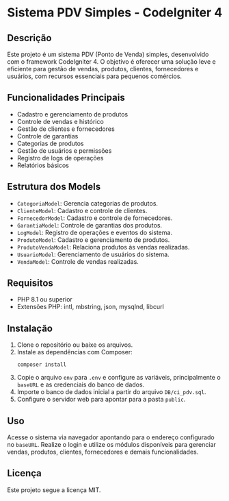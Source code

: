 
# Sistema PDV Simples - CodeIgniter 4

## Descrição

Este projeto é um sistema PDV (Ponto de Venda) simples, desenvolvido com o framework CodeIgniter 4. O objetivo é oferecer uma solução leve e eficiente para gestão de vendas, produtos, clientes, fornecedores e usuários, com recursos essenciais para pequenos comércios.

## Funcionalidades Principais

- Cadastro e gerenciamento de produtos
- Controle de vendas e histórico
- Gestão de clientes e fornecedores
- Controle de garantias
- Categorias de produtos
- Gestão de usuários e permissões
- Registro de logs de operações
- Relatórios básicos

## Estrutura dos Models

- `CategoriaModel`: Gerencia categorias de produtos.
- `ClienteModel`: Cadastro e controle de clientes.
- `FornecedorModel`: Cadastro e controle de fornecedores.
- `GarantiaModel`: Controle de garantias dos produtos.
- `LogModel`: Registro de operações e eventos do sistema.
- `ProdutoModel`: Cadastro e gerenciamento de produtos.
- `ProdutoVendaModel`: Relaciona produtos às vendas realizadas.
- `UsuarioModel`: Gerenciamento de usuários do sistema.
- `VendaModel`: Controle de vendas realizadas.

## Requisitos

- PHP 8.1 ou superior
- Extensões PHP: intl, mbstring, json, mysqlnd, libcurl

## Instalação

1. Clone o repositório ou baixe os arquivos.
2. Instale as dependências com Composer:
	```
	composer install
	```
3. Copie o arquivo `env` para `.env` e configure as variáveis, principalmente o `baseURL` e as credenciais do banco de dados.
4. Importe o banco de dados inicial a partir do arquivo `DB/ci_pdv.sql`.
5. Configure o servidor web para apontar para a pasta `public`.

## Uso

Acesse o sistema via navegador apontando para o endereço configurado no `baseURL`. Realize o login e utilize os módulos disponíveis para gerenciar vendas, produtos, clientes, fornecedores e demais funcionalidades.

## Licença

Este projeto segue a licença MIT.
